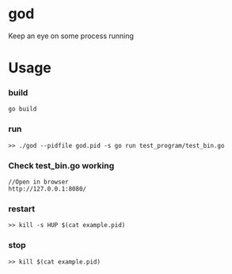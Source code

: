 # god

Keep an eye on some process running

# Usage
	
### build
	
	go build
	
### run

	>> ./god --pidfile god.pid -s go run test_program/test_bin.go

### Check test_bin.go working
	
	//Open in browser
	http://127.0.0.1:8080/

### restart

	>> kill -s HUP $(cat example.pid)
	
### stop
	
	>> kill $(cat example.pid)